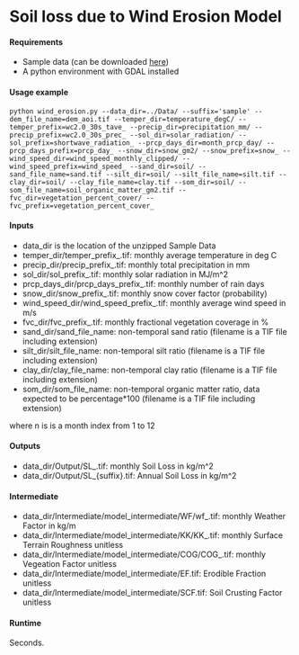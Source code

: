 # Soil loss due to Wind Erosion Model

#### Requirements

* Sample data (can be downloaded [here](https://drive.google.com/drive/folders/1-9PPMZ4qkOmjVlSRrYFN0wqVeVQGN9da?usp=sharing))
* A python environment with GDAL installed

#### Usage example
 ```python wind_erosion.py --data_dir=../Data/ --suffix='sample' --dem_file_name=dem_aoi.tif --temper_dir=temperature_degC/ --temper_prefix=wc2.0_30s_tave_ --precip_dir=precipitation_mm/ --precip_prefix=wc2.0_30s_prec_ --sol_dir=solar_radiation/ --sol_prefix=shortwave_radiation_ --prcp_days_dir=month_prcp_day/ --prcp_days_prefix=prcp_day_ --snow_dir=snow_gm2/ --snow_prefix=snow_ --wind_speed_dir=wind_speed_monthly_clipped/ --wind_speed_prefix=wind_speed_ --sand_dir=soil/ --sand_file_name=sand.tif --silt_dir=soil/ --silt_file_name=silt.tif --clay_dir=soil/ --clay_file_name=clay.tif --som_dir=soil/ --som_file_name=soil_organic_matter_gm2.tif --fvc_dir=vegetation_percent_cover/ --fvc_prefix=vegetation_percent_cover_ ```

#### Inputs

  * data_dir is the location of the unzipped Sample Data
  * temper_dir/temper_prefix_<n>.tif: monthly average temperature in deg C
  * precip_dir/precip_prefix_<n>.tif: monthly total precipitation in mm
  * sol_dir/sol_prefix_<n>.tif: monthly solar radiation in MJ/m^2
  * prcp_days_dir/prcp_days_prefix_<n>.tif: monthly number of rain days 
  * snow_dir/snow_prefix_<n>.tif: monthly snow cover factor (probability)
  * wind_speed_dir/wind_speed_prefix_<n>.tif: monthly average wind speed in m/s
  * fvc_dir/fvc_prefix_<n>.tif: monthly fractional vegetation coverage in %
  * sand_dir/sand_file_name: non-temporal sand ratio (filename is a TIF file including extension)
  * silt_dir/silt_file_name: non-temporal silt ratio (filename is a TIF file including extension)
  * clay_dir/clay_file_name: non-temporal clay ratio (filename is a TIF file including extension)
  * som_dir/som_file_name: non-temporal organic matter ratio, data expected to be percentage*100 (filename is a TIF file including extension)
 
  where n is is a month index from 1 to 12

#### Outputs 
  * data_dir/Output/SL_<n>.tif: monthly Soil Loss in kg/m^2
  * data_dir/Output/SL_{suffix}.tif: Annual Soil Loss in kg/m^2
   
#### Intermediate
  * data_dir/Intermediate/model_intermediate/WF/wf_<n>.tif: monthly Weather Factor in kg/m
  * data_dir/Intermediate/model_intermediate/KK/KK_<n>.tif: monthly Surface Terrain Roughness unitless
  * data_dir/Intermediate/model_intermediate/COG/COG_<n>.tif: monthly Vegeation Factor unitless
  * data_dir/Intermediate/model_intermediate/EF.tif: Erodible Fraction unitless
  * data_dir/Intermediate/model_intermediate/SCF.tif: Soil Crusting Factor unitless

#### Runtime
Seconds.
  

  
